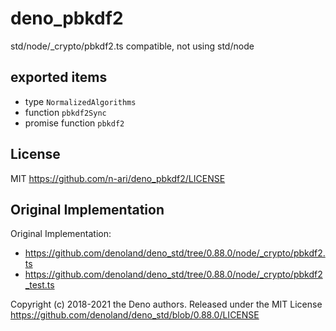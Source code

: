 # deno_pbkdf2

std/node/_crypto/pbkdf2.ts compatible, not using std/node

## exported items

- type `NormalizedAlgorithms`
- function `pbkdf2Sync`
- promise function `pbkdf2`

## License

MIT
https://github.com/n-ari/deno_pbkdf2/LICENSE

## Original Implementation

Original Implementation:
- https://github.com/denoland/deno_std/tree/0.88.0/node/_crypto/pbkdf2.ts
- https://github.com/denoland/deno_std/tree/0.88.0/node/_crypto/pbkdf2_test.ts

Copyright (c) 2018-2021 the Deno authors.
Released under the MIT License
https://github.com/denoland/deno_std/blob/0.88.0/LICENSE

